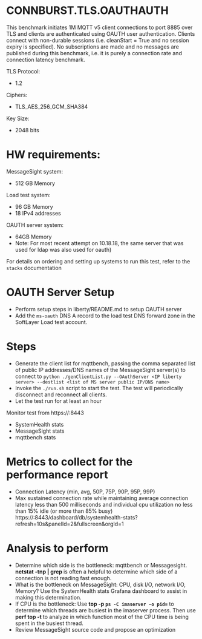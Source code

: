 # CONNBURST.TLS.OAUTHAUTH

 This benchmark initiates 1M MQTT v5 client connections to port 8885 over TLS 
 and clients are authenticated using OAUTH user authentication. Clients connect with 
 non-durable sessions (i.e. cleanStart = True and no session expiry is specified). 
 No subscriptions are made and no messages are published during this benchmark, 
 i.e. it is purely a connection rate and connection latency benchmark.

 TLS Protocol:
 * 1.2

 Ciphers:
 * TLS_AES_256_GCM_SHA384
 
 Key Size:
 * 2048 bits

# HW requirements:
MessageSight system:  
  * 512 GB Memory

Load test system:   
  * 96 GB Memory
  * 18 IPv4 addresses

OAUTH server system: 
  * 64GB Memory
  * Note: For most recent attempt on 10.18.18, the same server that was used for ldap was also used for oauth)
                             
For details on ordering and setting up systems to run this test, refer to the `stacks` documentation

# OAUTH Server Setup
- Perform setup steps in liberty/README.md to setup OAUTH server
- Add the `ms-oauth` DNS A record to the load test DNS forward zone in the SoftLayer Load test account.
                                              
# Steps
- Generate the client list for mqttbench, passing the comma separated list of public IP addresses/DNS names of the MessageSight server(s)
  to connect to `python ./genClientList.py --OAuthServer <IP liberty server> --destlist <list of MS server public IP/DNS name>`
- Invoke the `./run.sh` script to start the test.  The test will periodically disconnect and reconnect all clients.
- Let the test run for at least an hour

Monitor test from https://<hostname of Graphite relay>:8443
  - SystemHealth stats
  - MessageSight stats
  - mqttbench stats

# Metrics to collect for the performance report
- Connection Latency (min, avg, 50P, 75P, 90P, 95P, 99P)
- Max sustained connection rate while maintaining average connection latency less than 500 milliseconds and 
individual cpu utilization no less than 15% idle (or more than 85% busy) https://<hostname of Graphite relay>:8443/dashboard/db/systemhealth-stats?refresh=10s&panelId=2&fullscreen&orgId=1

# Analysis to perform
- Determine which side is the bottleneck: mqttbench or Messagesight. **netstat -tnp | grep <port number>** is often a helpful to
  determine which side of a connection is not reading fast enough.
- What is the bottleneck on MessageSight: CPU, disk I/O, network I/O, Memory? Use the SystemHealth stats Grafana dashboard to assist in
  making this determination.  
- If CPU is the bottleneck: Use **top -p `ps -C imaserver -o pid=`** to determine which threads are busiest in the imaserver process.
  Then use **perf top -t <tid>** to analyze in which function most of the CPU time is being spent in the busiest thread.
- Review MessageSight source code and propose an optimization
